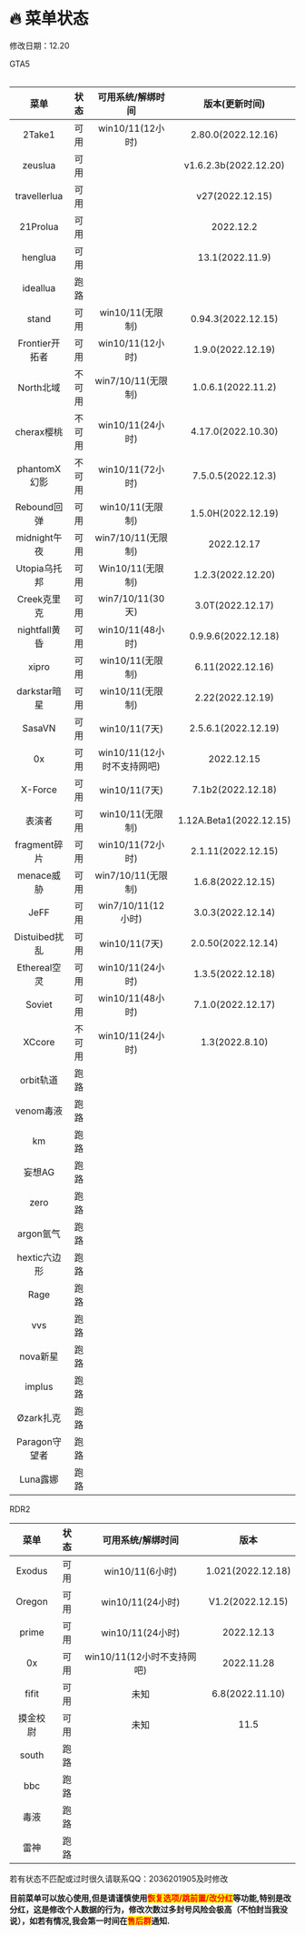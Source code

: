# 🔥 菜单状态

修改日期：12.20

<table>GTA5</table>

|     菜单    | 状态 |  可用系统/解绑时间 |  版本(更新时间)    |
| :---------: |:---:|:-----------------:|:-----------------: |
|    2Take1   |  可用|  win10/11(12小时)|  2.80.0(2022.12.16) |
|    zeuslua  |  可用|                  |v1.6.2.3b(2022.12.20)|
| travellerlua|  可用|                  |   v27(2022.12.15)   |
|   21Prolua  |  可用|                  |      2022.12.2     |
|    henglua  |  可用|                  |  13.1(2022.11.9)  |
|   ideallua  |  跑路|                  |                     |
|     stand   |  可用|   win10/11(无限制)|  0.94.3(2022.12.15) |
|Frontier开拓者|  可用|  win10/11(12小时)|  1.9.0(2022.12.19)  |
|  North北域   |不可用|win7/10/11(无限制)|  1.0.6.1(2022.11.2)  |
|  cherax樱桃  |不可用|  win10/11(24小时)|  4.17.0(2022.10.30)  |
| phantomX幻影 |不可用|  win10/11(72小时)|  7.5.0.5(2022.12.3) |
|  Rebound回弹 | 可用|   win10/11(无限制)|  1.5.0H(2022.12.19)  |
| midnight午夜 | 可用| win7/10/11(无限制)|      2022.12.17     |
| Utopia乌托邦 | 可用|   Win10/11(无限制)| 1.2.3(2022.12.20) |
|  Creek克里克 | 可用|  win7/10/11(30天)|3.0T(2022.12.17)|
|nightfall黄昏 | 可用|   win10/11(48小时)| 0.9.9.6(2022.12.18) |
|    xipro    | 可用|    win10/11(无限制)|   6.11(2022.12.16)  |
|darkstar暗星 | 可用|    win10/11(无限制)|   2.22(2022.12.19)  |
|  SasaVN     | 可用|     win10/11(7天) |  2.5.6.1(2022.12.19) |
|    0x       | 可用|win10/11(12小时不支持网吧)|  2022.12.15    |
|  X-Force    | 可用|     win10/11(7天) |   7.1b2(2022.12.18)  |
|    表演者   | 可用|    win10/11(无限制)|1.12A.Beta1(2022.12.15)|
|fragment碎片 | 可用| win10/11(72小时)   |  2.1.11(2022.12.15)  |
|  menace威胁 | 可用|win7/10/11(无限制)  |  1.6.8(2022.12.15)  |
|     JeFF   |  可用|win7/10/11(12小时) |  3.0.3(2022.12.14)  |
|Distuibed扰乱| 可用|  win10/11(7天)    |  2.0.50(2022.12.14) |
|Ethereal空灵 | 可用|win10/11(24小时)   |  1.3.5(2022.12.18) |
|   Soviet    | 可用| win10/11(48小时)  |  7.1.0(2022.12.17)  |
|   XCcore    |不可用|win10/11(24小时)  |   1.3(2022.8.10)  |
|  orbit轨道  |  跑路|||
|  venom毒液  |  跑路|||
|    km      |  跑路|||
|   妄想AG    | 跑路|||
|   zero     |  跑路|||
| argon氩气  |  跑路|||
|hextic六边形 |  跑路|||
|   Rage     |  跑路|||
|    vvs     |  跑路|||
| nova新星   |  跑路|||
|  implus    |  跑路|||
| Øzark扎克  |  跑路|||
|Paragon守望者|  跑路|||
|  Luna露娜  |  跑路|||

RDR2

|  菜单 |状态|可用系统/解绑时间|        版本      |
| :----:|:-:|:--------------:| :--------------: |
| Exodus|可用|win10/11(6小时)| 1.021(2022.12.18) |
|Oregon |可用|win10/11(24小时)|V1.2(2022.12.15)|
| prime |可用|win10/11(24小时)|    2022.12.13    |
|  0x   |可用|win10/11(12小时不支持网吧)|2022.11.28|
| fifit |可用|          未知  |   6.8(2022.11.10) |
|摸金校尉|可用|          未知  |       11.5       |
|  south | 跑路 |||
|   bbc  | 跑路 |||
|   毒液  |跑路 |||
|   雷神  |跑路 |||

若有状态不匹配或过时很久请联系QQ：2036201905及时修改

**目前菜单可以放心使用,但是请谨慎使用**<mark style="color:red;">**恢复选项/跳前置/改分红**</mark>**等功能,特别是改分红，这是修改个人数据的行为，修改次数过多封号风险会极高（不怕封当我没说），如若有情况,我会第一时间在**<mark style="color:red;">**售后群**</mark>**通知.**
